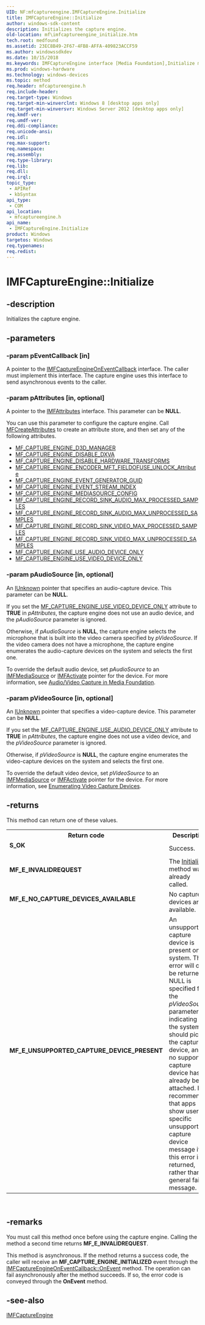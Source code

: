 ```yaml
---
UID: NF:mfcaptureengine.IMFCaptureEngine.Initialize
title: IMFCaptureEngine::Initialize
author: windows-sdk-content
description: Initializes the capture engine.
old-location: mf\imfcaptureengine_initialize.htm
tech.root: medfound
ms.assetid: 23EC8B49-2F67-4FB8-AFFA-409823ACCF59
ms.author: windowssdkdev
ms.date: 10/15/2018
ms.keywords: IMFCaptureEngine interface [Media Foundation],Initialize method, IMFCaptureEngine.Initialize, IMFCaptureEngine::Initialize, Initialize, Initialize method [Media Foundation], Initialize method [Media Foundation],IMFCaptureEngine interface, mf.imfcaptureengine_initialize, mfcaptureengine/IMFCaptureEngine::Initialize
ms.prod: windows-hardware
ms.technology: windows-devices
ms.topic: method
req.header: mfcaptureengine.h
req.include-header: 
req.target-type: Windows
req.target-min-winverclnt: Windows 8 [desktop apps only]
req.target-min-winversvr: Windows Server 2012 [desktop apps only]
req.kmdf-ver: 
req.umdf-ver: 
req.ddi-compliance: 
req.unicode-ansi: 
req.idl: 
req.max-support: 
req.namespace: 
req.assembly: 
req.type-library: 
req.lib: 
req.dll: 
req.irql: 
topic_type:
 - APIRef
 - kbSyntax
api_type:
 - COM
api_location:
 - mfcaptureengine.h
api_name:
 - IMFCaptureEngine.Initialize
product: Windows
targetos: Windows
req.typenames: 
req.redist: 
---
```


# IMFCaptureEngine::Initialize


## -description


Initializes the capture engine.


## -parameters




### -param pEventCallback [in]

A pointer to the <a href="https://msdn.microsoft.com/6F04F843-160C-4F49-9841-ECC1450F4A58">IMFCaptureEngineOnEventCallback</a> interface. The caller must implement this interface. The capture engine uses this interface to send asynchronous events to the caller.


### -param pAttributes [in, optional]

A pointer to the <a href="https://msdn.microsoft.com/e12259f4-b631-4d4a-a296-c1cc6334b962">IMFAttributes</a> interface. This parameter can be <b>NULL</b>. 

You can use this parameter to configure the capture engine. Call <a href="https://msdn.microsoft.com/a79b1edd-5ca1-4550-a6ce-58073155affd">MFCreateAttributes</a> to create an attribute store, and then set any of the following attributes.

<ul>
<li>
<a href="https://msdn.microsoft.com/1DFDE7AB-7DFF-4C39-9460-E42E37649AAC">MF_CAPTURE_ENGINE_D3D_MANAGER</a>
</li>
<li>
<a href="https://msdn.microsoft.com/9F677E6E-0DCD-456F-8A00-1C11011BAA13">MF_CAPTURE_ENGINE_DISABLE_DXVA</a>
</li>
<li>
<a href="https://msdn.microsoft.com/1C687FEC-276D-4759-A3B8-9A2A31CB0DE1">MF_CAPTURE_ENGINE_DISABLE_HARDWARE_TRANSFORMS</a>
</li>
<li>
<a href="https://msdn.microsoft.com/28421875-9629-4F14-8159-2D86012F517F">MF_CAPTURE_ENGINE_ENCODER_MFT_FIELDOFUSE_UNLOCK_Attribute</a>
</li>
<li>
<a href="https://msdn.microsoft.com/DCCF3054-AF14-44C7-84C0-B03E35B5D90A">MF_CAPTURE_ENGINE_EVENT_GENERATOR_GUID</a>
</li>
<li>
<a href="https://msdn.microsoft.com/A15B334A-716A-467E-AEA5-C13710FFE109">MF_CAPTURE_ENGINE_EVENT_STREAM_INDEX</a>
</li>
<li>
<a href="https://msdn.microsoft.com/9A21D21B-E77F-4C7C-B41F-361CEDA322E7">MF_CAPTURE_ENGINE_MEDIASOURCE_CONFIG</a>
</li>
<li>
<a href="https://msdn.microsoft.com/216886DB-B206-4944-925A-C2106331F1CB">MF_CAPTURE_ENGINE_RECORD_SINK_AUDIO_MAX_PROCESSED_SAMPLES</a>
</li>
<li>
<a href="https://msdn.microsoft.com/C959ED58-77EB-47EC-8D5D-BBFA9342295D">MF_CAPTURE_ENGINE_RECORD_SINK_AUDIO_MAX_UNPROCESSED_SAMPLES</a>
</li>
<li>
<a href="https://msdn.microsoft.com/5AFA197E-5A7F-402E-A62B-4F624A5DD917">MF_CAPTURE_ENGINE_RECORD_SINK_VIDEO_MAX_PROCESSED_SAMPLES</a>
</li>
<li>
<a href="https://msdn.microsoft.com/B3B5C547-1F06-45B1-BFCB-513AD7B6A9B6">MF_CAPTURE_ENGINE_RECORD_SINK_VIDEO_MAX_UNPROCESSED_SAMPLES</a>
</li>
<li>
<a href="https://msdn.microsoft.com/0A905D55-CEE5-44FC-97A5-9474872D5724">MF_CAPTURE_ENGINE_USE_AUDIO_DEVICE_ONLY</a>
</li>
<li>
<a href="https://msdn.microsoft.com/B0B7A7F2-02F9-46A6-954F-D6E9C3B73A29">MF_CAPTURE_ENGINE_USE_VIDEO_DEVICE_ONLY</a>
</li>
</ul>

### -param pAudioSource [in, optional]

An <a href="https://msdn.microsoft.com/33f1d79a-33fc-4ce5-a372-e08bda378332">IUnknown</a> pointer that specifies an audio-capture device. This parameter can be <b>NULL</b>.

If you set the <a href="https://msdn.microsoft.com/B0B7A7F2-02F9-46A6-954F-D6E9C3B73A29">MF_CAPTURE_ENGINE_USE_VIDEO_DEVICE_ONLY</a> attribute to <b>TRUE</b> in <i>pAttributes</i>, the capture engine does not use an audio device, and the <i>pAudioSource</i> parameter is ignored.

Otherwise, if <i>pAudioSource</i> is <b>NULL</b>, the capture engine selects the microphone that is built into the video camera specified by <i>pVideoSource</i>. If the video camera does not have a microphone, the capture engine enumerates the audio-capture devices on the system and selects the first one.

To override the default audio device, set <i>pAudioSource</i> to an <a href="https://msdn.microsoft.com/8b579f61-6fea-4b20-a051-7633fc01fa05">IMFMediaSource</a> or <a href="https://msdn.microsoft.com/c0936e3c-3cd1-4c1e-a336-2dee7d943963">IMFActivate</a> pointer for the device. For more information, see <a href="https://msdn.microsoft.com/8a9d96f8-1096-4b66-a2ec-8a95d754ea72">Audio/Video Capture in Media Foundation</a>.


### -param pVideoSource [in, optional]

An <a href="https://msdn.microsoft.com/33f1d79a-33fc-4ce5-a372-e08bda378332">IUnknown</a> pointer that specifies a video-capture device. This parameter can be <b>NULL</b>.

If you set the <a href="https://msdn.microsoft.com/0A905D55-CEE5-44FC-97A5-9474872D5724">MF_CAPTURE_ENGINE_USE_AUDIO_DEVICE_ONLY</a> attribute to <b>TRUE</b> in <i>pAttributes</i>, the capture engine does not use a video device, and the <i>pVideoSource</i> parameter is ignored.

Otherwise, if <i>pVideoSource</i> is <b>NULL</b>, the capture engine enumerates the video-capture devices on the system and selects the first one.

To override the default video device, set <i>pVideoSource</i> to an <a href="https://msdn.microsoft.com/8b579f61-6fea-4b20-a051-7633fc01fa05">IMFMediaSource</a> or <a href="https://msdn.microsoft.com/c0936e3c-3cd1-4c1e-a336-2dee7d943963">IMFActivate</a> pointer for the device. For more information, see <a href="https://msdn.microsoft.com/b1267478-329b-4e46-a2ed-1ec11d2e2e6d">Enumerating Video Capture Devices</a>.


## -returns



This method can return one of these values.

<table>
<tr>
<th>Return code</th>
<th>Description</th>
</tr>
<tr>
<td width="40%">
<dl>
<dt><b>S_OK</b></dt>
</dl>
</td>
<td width="60%">
Success.

</td>
</tr>
<tr>
<td width="40%">
<dl>
<dt><b>MF_E_INVALIDREQUEST</b></dt>
</dl>
</td>
<td width="60%">
The <a href="https://msdn.microsoft.com/23EC8B49-2F67-4FB8-AFFA-409823ACCF59">Initialize</a> method was already called.

</td>
</tr>
<tr>
<td width="40%">
<dl>
<dt><b>MF_E_NO_CAPTURE_DEVICES_AVAILABLE</b></dt>
</dl>
</td>
<td width="60%">
No capture devices are available.

</td>
</tr>
<tr>
<td width="40%">
<dl>
<dt><b>MF_E_UNSUPPORTED_CAPTURE_DEVICE_PRESENT</b></dt>
</dl>
</td>
<td width="60%">
An unsupported capture device is present on the system. This error will only be returned if NULL is specified for the <i>pVideoSource</i> parameter, indicating that the system should pick the capture device, and if no supported capture device has already been attached. It is recommended that apps show users a specific unsupported capture device message if this error is returned, rather than a general failure message.

</td>
</tr>
</table>
 




## -remarks



You must call this method once before using the capture engine. Calling the method a second time returns <b>MF_E_INVALIDREQUEST</b>.

This method is asynchronous. If the method returns a success code, the caller will receive an <b>MF_CAPTURE_ENGINE_INITIALIZED</b> event through the <a href="https://msdn.microsoft.com/26C5B2E5-0543-49FC-915A-DCE097FF66BA">IMFCaptureEngineOnEventCallback::OnEvent</a> method. The operation can fail asynchronously after the method succeeds. If so, the error code is conveyed through the <b>OnEvent</b> method.




## -see-also




<a href="https://msdn.microsoft.com/4A2A0536-4255-40AB-BCAB-228B09343583">IMFCaptureEngine</a>
 

 


